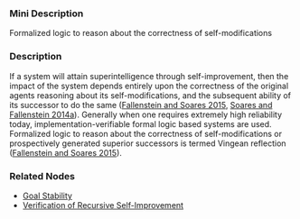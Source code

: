### Mini Description

Formalized logic to reason about the correctness of self-modifications

### Description

If a system will attain superintelligence through self-improvement, then the impact of the system depends entirely upon the correctness of the original agents reasoning about its self-modifications, and the subsequent ability of its successor to do the same ([Fallenstein and Soares 2015](https://intelligence.org/files/VingeanReflection.pdf), [Soares and Fallenstein 2014a](http://intelligence.org/files/TechnicalAgenda.pdf)). Generally when one requires extremely high reliability today, implementation-verifiable formal logic based systems are used. Formalized logic to reason about the correctness of self-modifications or prospectively generated superior successors is termed Vingean reflection ([Fallenstein and Soares 2015](https://intelligence.org/files/VingeanReflection.pdf)).

### Related Nodes

- [Goal Stability](/Value_Alignment/Foundations/Consistent_Decision_Making/Goal_Stability/Goal_Stability.md)
- [Verification of Recursive Self-Improvement](/Value_Alignment/Verification/Verification_of_Recursive_Self-Improvement/Verification_of_Recursive_Self-Improvement.md)
